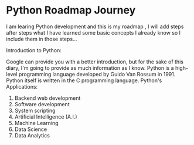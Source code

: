 # Python Roadmap Journey


I am learing Python development and this is my roadmap , I will add steps after steps what I have learned some basic concepts I already know so I include them in those steps...



    
Introduction to Python:

Google can provide you with a better introduction, but for the sake of this diary, I'm going to provide as much information as I know.
Python is a high-level programming language developed by Guido Van Rossum in 1991. Python itself is written in the C programming language.
Python's Applications:

1.    Backend web development
2.    Software development
3.    System scripting
4.    Artificial Intelligence (A.I.)
5.    Machine Learning
6.    Data Science
7.    Data Analytics


